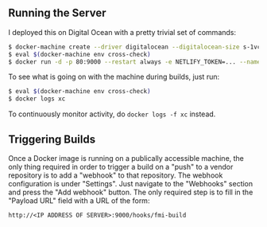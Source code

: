 ## Running the Server

I deployed this on Digital Ocean with a pretty trivial set of commands:

```sh
$ docker-machine create --driver digitalocean --digitalocean-size s-1vcpu-1gb --digitalocean-access-token=$DO_TOKEN cross-check
$ eval $(docker-machine env cross-check)
$ docker run -d -p 80:9000 --restart always -e NETLIFY_TOKEN=... --name xc modelica/fmi-build-server
```

To see what is going on with the machine during builds, just run:

```sh
$ eval $(docker-machine env cross-check)
$ docker logs xc
```

To continuously monitor activity, do `docker logs -f xc` instead.

## Triggering Builds

Once a Docker image is running on a publically accessible machine, the only
thing required in order to trigger a build on a "push" to a vendor repository is
to add a "webhook" to that repository. The webhook configuration is under
"Settings". Just navigate to the "Webhooks" section and press the "Add webhook"
button. The only required step is to fill in the "Payload URL" field with a URL
of the form:

```
http://<IP ADDRESS OF SERVER>:9000/hooks/fmi-build
```
